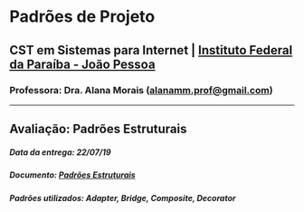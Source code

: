 # Padrões de Projeto

## CST em Sistemas para Internet | [Instituto Federal da Paraíba - João Pessoa](https://www.ifpb.edu.br/joaopessoa)

### Professora: Dra. Alana Morais (alanamm.prof@gmail.com)

***

## Avaliação: Padrões Estruturais

##### Data da entrega: 22/07/19
##### Documento: [Padrões Estruturais](https://github.com/pedrohsxavier/design-patterns-ifpb-list/blob/master/Lista%20-%20Padr%C3%B5es%20Estruturais.pdf)
##### Padrões utilizados: Adapter, Bridge, Composite, Decorator
